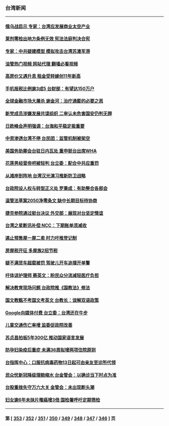 ### 台湾新闻
---
#### [俄乌战启示 专家：台湾应发展商业太空产业](../../pages/ncid1349361/n13735827.md?05140845) 
#### [莱剂零检出地方条例无效 宪法法庭判决合宪](../../pages/ncid1349361/n13735838.md?05140845) 
#### [专家：中共疑建模型 模拟攻击台湾苏澳军港](../../pages/ncid1349361/n13735356.md?05140845) 
#### [油管热门视频 网站代理 翻墙必看视频](http://209.222.30.114:81/youtube.html?05140845)
#### [高房价又遇升息 租金受转嫁创11年新高](../../pages/ncid1349361/n13735687.md?05140845) 
#### [手机报税比例逾3成5 台财部：有望达150万户](../../pages/ncid1349361/n13735684.md?05140845) 
#### [全球金融市场大屠杀 谢金河：治疗通膨的必要之恶](../../pages/ncid1349361/n13735685.md?05140845) 
#### [新党成员涉嫌发展共谍组织 二审认未危害国安仍判无罪](../../pages/ncid1349361/n13735678.md?05140845) 
#### [日欧峰会声明强调：台海和平稳定极重要](../../pages/ncid1349361/n13735281.md?05140845) 
#### [中资渗透台湾不停 台民团：监管机制被架空](../../pages/ncid1349361/n13734406.md?05140845) 
#### [美国务助卿会台驻日内瓦处 重申挺台出席WHA](../../pages/ncid1349361/n13735034.md?05140845) 
#### [花莲男经营帝吧被轻判 台立委：配合中共应重罚](../../pages/ncid1349361/n13734678.md?05140845) 
#### [从滩岸到阵地 台湾汉光演习推新防卫战略](../../pages/ncid1349361/n13734395.md?05140845) 
#### [台政院设人权与转型正义处 罗秉成：有助整合各部会](../../pages/ncid1349361/n13734681.md?05140845) 
#### [温管法草案2050净零条文 缺中长期目标待协商](../../pages/ncid1349361/n13734650.md?05140845) 
#### [捷克参院通过挺台决议 外交部：展现对台坚定情谊](../../pages/ncid1349361/n13734651.md?05140845) 
#### [台湾之星断讯补偿 NCC：下期账单须减收](../../pages/ncid1349361/n13734679.md?05140845) 
#### [遏止预售屋一屋二卖 时力吁推登记制](../../pages/ncid1349361/n13734661.md?05140845) 
#### [房屋税开征 多屋族2招节税](../../pages/ncid1349361/n13734663.md?05140845) 
#### [疑不满货车超载被罚 驾驶儿开车追撞开单警](../../pages/ncid1349361/n13734657.md?05140845) 
#### [吁体谅护理师 蔡英文：盼民众分流减轻医疗负担](../../pages/ncid1349361/n13734633.md?05140845) 
#### [解决教育现场问题 台政院推《国教法》修法](../../pages/ncid1349361/n13734577.md?05140845) 
#### [国文教甄不考国文考英文 台教长：误解双语政策](../../pages/ncid1349361/n13734572.md?05140845) 
#### [Google向媒体付费 台立委：台湾还在牛步](../../pages/ncid1349361/n13734571.md?05140845) 
#### [儿童交通伤亡率增 监委促政院改善](../../pages/ncid1349361/n13734584.md?05140845) 
#### [苏贞昌拍板5年300亿 推动国家语言发展](../../pages/ncid1349361/n13734585.md?05140845) 
#### [防孕妇染疫后重症 未满36周拟增两项住院原则](../../pages/ncid1349361/n13734369.md?05140845) 
#### [台指挥中心：口服抗病毒药物13日起可由亲友至诊所代领](../../pages/ncid1349361/n13734367.md?05140845) 
#### [民众忧新冠降级理赔缩水 台金管会：以确诊当下时点为准](../../pages/ncid1349361/n13734379.md?05140845) 
#### [台股重挫失守万六大关 金管会：未出现断头潮](../../pages/ncid1349361/n13734401.md?05140845) 
#### [妇女逾6年未抹片罹癌增3倍 国检署呼吁定期筛检](../../pages/ncid1349361/n13734372.md?05140845) 

---
#### 第 [ [353](./353.md?05140845) / [352](./352.md?05140845) / [351](./351.md?05140845) / [350](./350.md?05140845) / [349](./349.md?05140845) / [348](./348.md?05140845) / [347](./347.md?05140845) / [346](./346.md?05140845) ] 页
